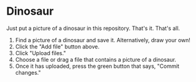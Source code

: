 # Dinosaur

Just put a picture of a dinosaur in this repository. That's it. That's all. 

1. Find a picture of a dinosaur and save it. Alternatively, draw your own!
2. Click the "Add file" button above.
3. Click "Upload files."
4. Choose a file or drag a file that contains a picture of a dinosaur.
5. Once it has uploaded, press the green button that says, "Commit changes."

